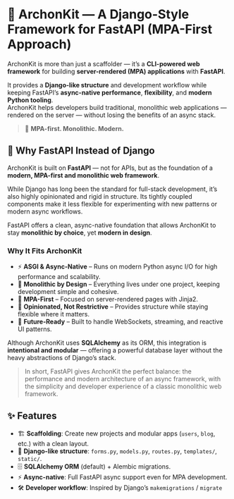# 👑 **ArchonKit** — A Django-Style Framework for FastAPI (MPA-First Approach)

ArchonKit is more than just a scaffolder — it’s a **CLI-powered web framework** for building **server-rendered (MPA) applications** with **FastAPI**.

It provides a **Django-like structure** and development workflow while keeping FastAPI’s **async-native performance**, **flexibility**, and **modern Python tooling**.  
ArchonKit helps developers build traditional, monolithic web applications — rendered on the server — without losing the benefits of an async stack.

> 🧱 **MPA-first. Monolithic. Modern.**

## 🧠 Why FastAPI Instead of Django
ArchonKit is built on **FastAPI** — not for APIs, but as the foundation of a **modern, MPA-first and monolithic web framework**.

While Django has long been the standard for full-stack development, it’s also highly opinionated and rigid in structure. Its tightly coupled components make it less flexible for experimenting with new patterns or modern async workflows.  

FastAPI offers a clean, async-native foundation that allows ArchonKit to stay **monolithic by choice**, yet **modern in design**.

### Why It Fits ArchonKit
- ⚡ **ASGI & Async-Native** – Runs on modern Python async I/O for high performance and scalability.  
- 🧩 **Monolithic by Design** – Everything lives under one project, keeping development simple and cohesive.  
- 🧠 **MPA-First** – Focused on server-rendered pages with Jinja2.  
- 🧱 **Opinionated, Not Restrictive** – Provides structure while staying flexible where it matters.  
- 🔮 **Future-Ready** – Built to handle WebSockets, streaming, and reactive UI patterns.

Although ArchonKit uses **SQLAlchemy** as its ORM, this integration is **intentional and modular** — offering a powerful database layer without the heavy abstractions of Django’s stack.

> In short, FastAPI gives ArchonKit the perfect balance: the performance and modern architecture of an async framework, with the simplicity and developer experience of a classic monolithic web framework.

## ✨ Features

- 🏗️ **Scaffolding**: Create new projects and modular apps (`users`, `blog`, etc.) with a clean layout.
- 📂 **Django-like structure**: `forms.py`, `models.py`, `routes.py`, `templates/`, `static/`.
- 🗄️ **SQLAlchemy ORM** (default) + Alembic migrations.
- ⚡ **Async-native**: Full FastAPI async support even for MPA development.
- 🛠️ **Developer workflow**: Inspired by Django’s `makemigrations` / `migrate`